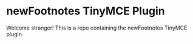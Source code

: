 # newFootnotes TinyMCE Plugin

Welcome stranger! This is a repo containing the newFootnotes TinyMCE plugin.
